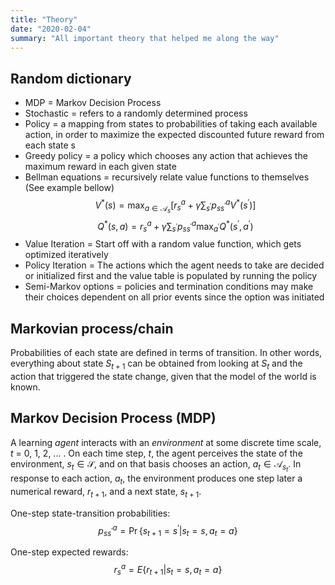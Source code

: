 ```yaml
---
title: "Theory"
date: "2020-02-04"
summary: "All important theory that helped me along the way"
---
```

## Random dictionary
+ MDP = Markov Decision Process  
+ Stochastic = refers to a randomly determined process  
+ Policy = a mapping from states to probabilities of taking each available action, in order to maximize the expected discounted future reward from each state s
+ Greedy policy = a policy which chooses any action that achieves the maximum reward in each given state
+ Bellman equations = recursively relate value functions to themselves (See example bellow)
$$
V^{*}(s)=\max _{a \in \mathcal{A}_{s}}\left[r_{s}^{a}+\gamma \sum_{s^{\prime}} p_{s s^{\prime}}^{a} V^{*}\left(s^{\prime}\right)\right]
$$
$$
Q^{*}(s,a)=r_{s}^{a}+\gamma \sum_{s^{\prime}} p_{s s^{\prime}}^{a} \max _{a^{\prime}} Q^{*}\left(s^{\prime}, a^{\prime}\right)
$$
+ Value Iteration = Start off with a random value function, which gets optimized iteratively
+ Policy Iteration = The actions which the agent needs to take are decided or initialized first and the value table is populated by running the policy
+ Semi-Markov options = policies and termination conditions may make their choices dependent on all prior events since the option was initiated

## Markovian process/chain
Probabilities of each state are defined in terms of transition. In other words, everything about state $S_{t+1}$ can be obtained from looking at $S_{t}$ and the action that triggered the state change, given that the model of the world is known.

## Markov Decision Process (MDP)
A learning _agent_ interacts with an _environment_ at some discrete time scale, _t_ = 0, 1, 2, ... . On each time step, _t_, the agent perceives the state of the environment, $s_{t} \in \mathcal{S}$, and on that basis chooses an action, $a_{t} \in \mathcal{A}_{s_{t}}$. In response to each action, $a_{t}$, the environment produces one step later a numerical reward, $r_{t+1}$, and a next state, $s_{t+1}$.

One-step state-transition probabilities:
$$
p_{s s^{\prime}}^{a}=\operatorname{Pr}\left\{s_{t+1}=s^{\prime} | s_{t}=s, a_{t}=a\right\}
$$

One-step expected rewards:
$$
r_{s}^{a}=E\left\{r_{t+1} | s_{t}=s, a_{t}=a\right\}
$$


## 